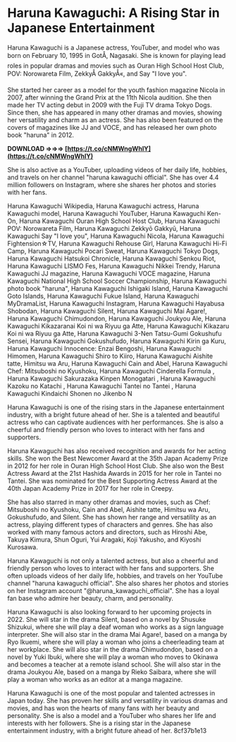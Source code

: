 # Haruna Kawaguchi: A Rising Star in Japanese Entertainment
 
Haruna Kawaguchi is a Japanese actress, YouTuber, and model who was born on February 10, 1995 in GotÅ, Nagasaki. She is known for playing lead roles in popular dramas and movies such as Ouran High School Host Club, POV: Norowareta Film, ZekkyÅ GakkyÅ«, and Say "I love you".
 
She started her career as a model for the youth fashion magazine Nicola in 2007, after winning the Grand Prix at the 11th Nicola audition. She then made her TV acting debut in 2009 with the Fuji TV drama Tokyo Dogs. Since then, she has appeared in many other dramas and movies, showing her versatility and charm as an actress. She has also been featured on the covers of magazines like JJ and VOCE, and has released her own photo book "haruna" in 2012.
 
**DOWNLOAD ⇒⇒⇒ [https://t.co/cNMWngWhIY](https://t.co/cNMWngWhIY)**


 
She is also active as a YouTuber, uploading videos of her daily life, hobbies, and travels on her channel "haruna kawaguchi official". She has over 4.4 million followers on Instagram, where she shares her photos and stories with her fans.
 
Haruna Kawaguchi Wikipedia,  Haruna Kawaguchi actress,  Haruna Kawaguchi model,  Haruna Kawaguchi YouTuber,  Haruna Kawaguchi Ken-On,  Haruna Kawaguchi Ouran High School Host Club,  Haruna Kawaguchi POV: Norowareta Film,  Haruna Kawaguchi Zekkyō Gakkyū,  Haruna Kawaguchi Say "I love you",  Haruna Kawaguchi Nicola,  Haruna Kawaguchi Fightension☆TV,  Haruna Kawaguchi Rehouse Girl,  Haruna Kawaguchi Hi-Fi Camp,  Haruna Kawaguchi Pocari Sweat,  Haruna Kawaguchi Tokyo Dogs,  Haruna Kawaguchi Hatsukoi Chronicle,  Haruna Kawaguchi Senkou Riot,  Haruna Kawaguchi LISMO Fes,  Haruna Kawaguchi Nikkei Trendy,  Haruna Kawaguchi JJ magazine,  Haruna Kawaguchi VOCE magazine,  Haruna Kawaguchi National High School Soccer Championship,  Haruna Kawaguchi photo book "haruna",  Haruna Kawaguchi Ishigaki Island,  Haruna Kawaguchi Goto Islands,  Haruna Kawaguchi Fukue Island,  Haruna Kawaguchi MyDramaList,  Haruna Kawaguchi Instagram,  Haruna Kawaguchi Hayabusa Shobodan,  Haruna Kawaguchi Silent,  Haruna Kawaguchi Mai Agare!,  Haruna Kawaguchi Chimudondon,  Haruna Kawaguchi Joukyou Ale,  Haruna Kawaguchi Kikazaranai Koi ni wa Riyuu ga Atte,  Haruna Kawaguchi Kikazaru Koi ni wa Riyuu ga Atte,  Haruna Kawaguchi 3-Nen Tatsu-Gumi Gokushufu Sensei,  Haruna Kawaguchi Gokushufudo,  Haruna Kawaguchi Kirin ga Kuru,  Haruna Kawaguchi Innocence: Enzai Bengoshi,  Haruna Kawaguchi Himomen,  Haruna Kawaguchi Shiro to Kiiro,  Haruna Kawaguchi Aishite tatte, Himitsu wa Aru,  Haruna Kawaguchi Cain and Abel,  Haruna Kawaguchi Chef: Mitsuboshi no Kyushoku,  Haruna Kawaguchi Cinderella Formula ,  Haruna Kawaguchi Sakurazaka Kinpen Monogatari ,  Haruna Kawaguchi Kazoku no Katachi ,  Haruna Kawaguchi Tantei no Tantei ,  Haruna Kawaguchi Kindaichi Shonen no Jikenbo N
 
Haruna Kawaguchi is one of the rising stars in the Japanese entertainment industry, with a bright future ahead of her. She is a talented and beautiful actress who can captivate audiences with her performances. She is also a cheerful and friendly person who loves to interact with her fans and supporters.

Haruna Kawaguchi has also received recognition and awards for her acting skills. She won the Best Newcomer Award at the 35th Japan Academy Prize in 2012 for her role in Ouran High School Host Club. She also won the Best Actress Award at the 21st Hashida Awards in 2015 for her role in Tantei no Tantei. She was nominated for the Best Supporting Actress Award at the 40th Japan Academy Prize in 2017 for her role in Creepy.
 
She has also starred in many other dramas and movies, such as Chef: Mitsuboshi no Kyushoku, Cain and Abel, Aishite tatte, Himitsu wa Aru, Gokushufudo, and Silent. She has shown her range and versatility as an actress, playing different types of characters and genres. She has also worked with many famous actors and directors, such as Hiroshi Abe, Takuya Kimura, Shun Oguri, Yui Aragaki, Koji Yakusho, and Kiyoshi Kurosawa.
 
Haruna Kawaguchi is not only a talented actress, but also a cheerful and friendly person who loves to interact with her fans and supporters. She often uploads videos of her daily life, hobbies, and travels on her YouTube channel "haruna kawaguchi official". She also shares her photos and stories on her Instagram account "@haruna\_kawaguchi\_official". She has a loyal fan base who admire her beauty, charm, and personality.

Haruna Kawaguchi is also looking forward to her upcoming projects in 2022. She will star in the drama Silent, based on a novel by Shusuke Shizukui, where she will play a deaf woman who works as a sign language interpreter. She will also star in the drama Mai Agare!, based on a manga by Ryo Ikuemi, where she will play a woman who joins a cheerleading team at her workplace. She will also star in the drama Chimudondon, based on a novel by Yuki Ibuki, where she will play a woman who moves to Okinawa and becomes a teacher at a remote island school. She will also star in the drama Joukyou Ale, based on a manga by Rieko Saibara, where she will play a woman who works as an editor at a manga magazine.
 
Haruna Kawaguchi is one of the most popular and talented actresses in Japan today. She has proven her skills and versatility in various dramas and movies, and has won the hearts of many fans with her beauty and personality. She is also a model and a YouTuber who shares her life and interests with her followers. She is a rising star in the Japanese entertainment industry, with a bright future ahead of her.
 8cf37b1e13
 
